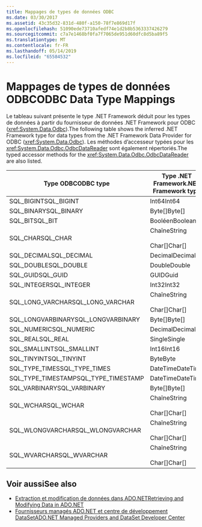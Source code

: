 ```yaml
---
title: Mappages de types de données ODBC
ms.date: 03/30/2017
ms.assetid: 43c35d32-831d-480f-a150-78f7e869d17f
ms.openlocfilehash: 51090ede73710afedf74e1d2b8b5363337426279
ms.sourcegitcommit: c7a7e1468bf0fa7f7065de951d60dfc8d5ba89f5
ms.translationtype: MT
ms.contentlocale: fr-FR
ms.lasthandoff: 05/14/2019
ms.locfileid: "65584532"
---
```

# <a name="odbc-data-type-mappings"></a><span data-ttu-id="94962-102">Mappages de types de données ODBC</span><span class="sxs-lookup"><span data-stu-id="94962-102">ODBC Data Type Mappings</span></span>
<span data-ttu-id="94962-103">Le tableau suivant présente le type .NET Framework déduit pour les types de données à partir du fournisseur de données .NET Framework pour ODBC (<xref:System.Data.Odbc>).</span><span class="sxs-lookup"><span data-stu-id="94962-103">The following table shows the inferred .NET Framework type for data types from the .NET Framework Data Provider for ODBC (<xref:System.Data.Odbc>).</span></span> <span data-ttu-id="94962-104">Les méthodes d’accesseur typées pour les <xref:System.Data.Odbc.OdbcDataReader> sont également répertoriés.</span><span class="sxs-lookup"><span data-stu-id="94962-104">The typed accessor methods for the <xref:System.Data.Odbc.OdbcDataReader> are also listed.</span></span>  
  
|<span data-ttu-id="94962-105">Type ODBC</span><span class="sxs-lookup"><span data-stu-id="94962-105">ODBC type</span></span>|<span data-ttu-id="94962-106">Type .NET Framework</span><span class="sxs-lookup"><span data-stu-id="94962-106">.NET Framework type</span></span>|<span data-ttu-id="94962-107">Accesseur typé de .NET framework</span><span class="sxs-lookup"><span data-stu-id="94962-107">.NET Framework typed accessor</span></span>|  
|---------------|----------------------------------------------------------------------|--------------------------------------------------------------------------------|  
|<span data-ttu-id="94962-108">SQL_BIGINT</span><span class="sxs-lookup"><span data-stu-id="94962-108">SQL_BIGINT</span></span>|<span data-ttu-id="94962-109">Int64</span><span class="sxs-lookup"><span data-stu-id="94962-109">Int64</span></span>|<span data-ttu-id="94962-110">GetInt64()</span><span class="sxs-lookup"><span data-stu-id="94962-110">GetInt64()</span></span>|  
|<span data-ttu-id="94962-111">SQL_BINARY</span><span class="sxs-lookup"><span data-stu-id="94962-111">SQL_BINARY</span></span>|<span data-ttu-id="94962-112">Byte[]</span><span class="sxs-lookup"><span data-stu-id="94962-112">Byte[]</span></span>|<span data-ttu-id="94962-113">GetBytes()</span><span class="sxs-lookup"><span data-stu-id="94962-113">GetBytes()</span></span>|  
|<span data-ttu-id="94962-114">SQL_BIT</span><span class="sxs-lookup"><span data-stu-id="94962-114">SQL_BIT</span></span>|<span data-ttu-id="94962-115">Booléen</span><span class="sxs-lookup"><span data-stu-id="94962-115">Boolean</span></span>|<span data-ttu-id="94962-116">GetBoolean()</span><span class="sxs-lookup"><span data-stu-id="94962-116">GetBoolean()</span></span>|  
|<span data-ttu-id="94962-117">SQL_CHAR</span><span class="sxs-lookup"><span data-stu-id="94962-117">SQL_CHAR</span></span>|<span data-ttu-id="94962-118">Chaîne</span><span class="sxs-lookup"><span data-stu-id="94962-118">String</span></span><br /><br /> <span data-ttu-id="94962-119">Char[]</span><span class="sxs-lookup"><span data-stu-id="94962-119">Char[]</span></span>|<span data-ttu-id="94962-120">GetString()</span><span class="sxs-lookup"><span data-stu-id="94962-120">GetString()</span></span><br /><br /> <span data-ttu-id="94962-121">GetChars()</span><span class="sxs-lookup"><span data-stu-id="94962-121">GetChars()</span></span>|  
|<span data-ttu-id="94962-122">SQL_DECIMAL</span><span class="sxs-lookup"><span data-stu-id="94962-122">SQL_DECIMAL</span></span>|<span data-ttu-id="94962-123">Decimal</span><span class="sxs-lookup"><span data-stu-id="94962-123">Decimal</span></span>|<span data-ttu-id="94962-124">GetDecimal()</span><span class="sxs-lookup"><span data-stu-id="94962-124">GetDecimal()</span></span>|  
|<span data-ttu-id="94962-125">SQL_DOUBLE</span><span class="sxs-lookup"><span data-stu-id="94962-125">SQL_DOUBLE</span></span>|<span data-ttu-id="94962-126">Double</span><span class="sxs-lookup"><span data-stu-id="94962-126">Double</span></span>|<span data-ttu-id="94962-127">GetDouble()</span><span class="sxs-lookup"><span data-stu-id="94962-127">GetDouble()</span></span>|  
|<span data-ttu-id="94962-128">SQL_GUID</span><span class="sxs-lookup"><span data-stu-id="94962-128">SQL_GUID</span></span>|<span data-ttu-id="94962-129">GUID</span><span class="sxs-lookup"><span data-stu-id="94962-129">Guid</span></span>|<span data-ttu-id="94962-130">GetGuid()</span><span class="sxs-lookup"><span data-stu-id="94962-130">GetGuid()</span></span>|  
|<span data-ttu-id="94962-131">SQL_INTEGER</span><span class="sxs-lookup"><span data-stu-id="94962-131">SQL_INTEGER</span></span>|<span data-ttu-id="94962-132">Int32</span><span class="sxs-lookup"><span data-stu-id="94962-132">Int32</span></span>|<span data-ttu-id="94962-133">GetInt32()</span><span class="sxs-lookup"><span data-stu-id="94962-133">GetInt32()</span></span>|  
|<span data-ttu-id="94962-134">SQL_LONG_VARCHAR</span><span class="sxs-lookup"><span data-stu-id="94962-134">SQL_LONG_VARCHAR</span></span>|<span data-ttu-id="94962-135">Chaîne</span><span class="sxs-lookup"><span data-stu-id="94962-135">String</span></span><br /><br /> <span data-ttu-id="94962-136">Char[]</span><span class="sxs-lookup"><span data-stu-id="94962-136">Char[]</span></span>|<span data-ttu-id="94962-137">GetString()</span><span class="sxs-lookup"><span data-stu-id="94962-137">GetString()</span></span><br /><br /> <span data-ttu-id="94962-138">GetChars()</span><span class="sxs-lookup"><span data-stu-id="94962-138">GetChars()</span></span>|  
|<span data-ttu-id="94962-139">SQL_LONGVARBINARY</span><span class="sxs-lookup"><span data-stu-id="94962-139">SQL_LONGVARBINARY</span></span>|<span data-ttu-id="94962-140">Byte[]</span><span class="sxs-lookup"><span data-stu-id="94962-140">Byte[]</span></span>|<span data-ttu-id="94962-141">GetBytes()</span><span class="sxs-lookup"><span data-stu-id="94962-141">GetBytes()</span></span>|  
|<span data-ttu-id="94962-142">SQL_NUMERIC</span><span class="sxs-lookup"><span data-stu-id="94962-142">SQL_NUMERIC</span></span>|<span data-ttu-id="94962-143">Decimal</span><span class="sxs-lookup"><span data-stu-id="94962-143">Decimal</span></span>|<span data-ttu-id="94962-144">GetDecimal()</span><span class="sxs-lookup"><span data-stu-id="94962-144">GetDecimal()</span></span>|  
|<span data-ttu-id="94962-145">SQL_REAL</span><span class="sxs-lookup"><span data-stu-id="94962-145">SQL_REAL</span></span>|<span data-ttu-id="94962-146">Single</span><span class="sxs-lookup"><span data-stu-id="94962-146">Single</span></span>|<span data-ttu-id="94962-147">GetFloat()</span><span class="sxs-lookup"><span data-stu-id="94962-147">GetFloat()</span></span>|  
|<span data-ttu-id="94962-148">SQL_SMALLINT</span><span class="sxs-lookup"><span data-stu-id="94962-148">SQL_SMALLINT</span></span>|<span data-ttu-id="94962-149">Int16</span><span class="sxs-lookup"><span data-stu-id="94962-149">Int16</span></span>|<span data-ttu-id="94962-150">GetInt16()</span><span class="sxs-lookup"><span data-stu-id="94962-150">GetInt16()</span></span>|  
|<span data-ttu-id="94962-151">SQL_TINYINT</span><span class="sxs-lookup"><span data-stu-id="94962-151">SQL_TINYINT</span></span>|<span data-ttu-id="94962-152">Byte</span><span class="sxs-lookup"><span data-stu-id="94962-152">Byte</span></span>|<span data-ttu-id="94962-153">GetByte()</span><span class="sxs-lookup"><span data-stu-id="94962-153">GetByte()</span></span>|  
|<span data-ttu-id="94962-154">SQL_TYPE_TIMES</span><span class="sxs-lookup"><span data-stu-id="94962-154">SQL_TYPE_TIMES</span></span>|<span data-ttu-id="94962-155">DateTime</span><span class="sxs-lookup"><span data-stu-id="94962-155">DateTime</span></span>|<span data-ttu-id="94962-156">GetDateTime()</span><span class="sxs-lookup"><span data-stu-id="94962-156">GetDateTime()</span></span>|  
|<span data-ttu-id="94962-157">SQL_TYPE_TIMESTAMP</span><span class="sxs-lookup"><span data-stu-id="94962-157">SQL_TYPE_TIMESTAMP</span></span>|<span data-ttu-id="94962-158">DateTime</span><span class="sxs-lookup"><span data-stu-id="94962-158">DateTime</span></span>|<span data-ttu-id="94962-159">GetDateTime()</span><span class="sxs-lookup"><span data-stu-id="94962-159">GetDateTime()</span></span>|  
|<span data-ttu-id="94962-160">SQL_VARBINARY</span><span class="sxs-lookup"><span data-stu-id="94962-160">SQL_VARBINARY</span></span>|<span data-ttu-id="94962-161">Byte[]</span><span class="sxs-lookup"><span data-stu-id="94962-161">Byte[]</span></span>|<span data-ttu-id="94962-162">GetBytes()</span><span class="sxs-lookup"><span data-stu-id="94962-162">GetBytes()</span></span>|  
|<span data-ttu-id="94962-163">SQL_WCHAR</span><span class="sxs-lookup"><span data-stu-id="94962-163">SQL_WCHAR</span></span>|<span data-ttu-id="94962-164">Chaîne</span><span class="sxs-lookup"><span data-stu-id="94962-164">String</span></span><br /><br /> <span data-ttu-id="94962-165">Char[]</span><span class="sxs-lookup"><span data-stu-id="94962-165">Char[]</span></span>|<span data-ttu-id="94962-166">GetString()</span><span class="sxs-lookup"><span data-stu-id="94962-166">GetString()</span></span><br /><br /> <span data-ttu-id="94962-167">GetChars()</span><span class="sxs-lookup"><span data-stu-id="94962-167">GetChars()</span></span>|  
|<span data-ttu-id="94962-168">SQL_WLONGVARCHAR</span><span class="sxs-lookup"><span data-stu-id="94962-168">SQL_WLONGVARCHAR</span></span>|<span data-ttu-id="94962-169">Chaîne</span><span class="sxs-lookup"><span data-stu-id="94962-169">String</span></span><br /><br /> <span data-ttu-id="94962-170">Char[]</span><span class="sxs-lookup"><span data-stu-id="94962-170">Char[]</span></span>|<span data-ttu-id="94962-171">GetString()</span><span class="sxs-lookup"><span data-stu-id="94962-171">GetString()</span></span><br /><br /> <span data-ttu-id="94962-172">GetChars()</span><span class="sxs-lookup"><span data-stu-id="94962-172">GetChars()</span></span>|  
|<span data-ttu-id="94962-173">SQL_WVARCHAR</span><span class="sxs-lookup"><span data-stu-id="94962-173">SQL_WVARCHAR</span></span>|<span data-ttu-id="94962-174">Chaîne</span><span class="sxs-lookup"><span data-stu-id="94962-174">String</span></span><br /><br /> <span data-ttu-id="94962-175">Char[]</span><span class="sxs-lookup"><span data-stu-id="94962-175">Char[]</span></span>|<span data-ttu-id="94962-176">GetString()</span><span class="sxs-lookup"><span data-stu-id="94962-176">GetString()</span></span><br /><br /> <span data-ttu-id="94962-177">GetChars()</span><span class="sxs-lookup"><span data-stu-id="94962-177">GetChars()</span></span>|  
  
## <a name="see-also"></a><span data-ttu-id="94962-178">Voir aussi</span><span class="sxs-lookup"><span data-stu-id="94962-178">See also</span></span>

- [<span data-ttu-id="94962-179">Extraction et modification de données dans ADO.NET</span><span class="sxs-lookup"><span data-stu-id="94962-179">Retrieving and Modifying Data in ADO.NET</span></span>](../../../../docs/framework/data/adonet/retrieving-and-modifying-data.md)
- [<span data-ttu-id="94962-180">Fournisseurs managés ADO.NET et centre de développement DataSet</span><span class="sxs-lookup"><span data-stu-id="94962-180">ADO.NET Managed Providers and DataSet Developer Center</span></span>](https://go.microsoft.com/fwlink/?LinkId=217917)
